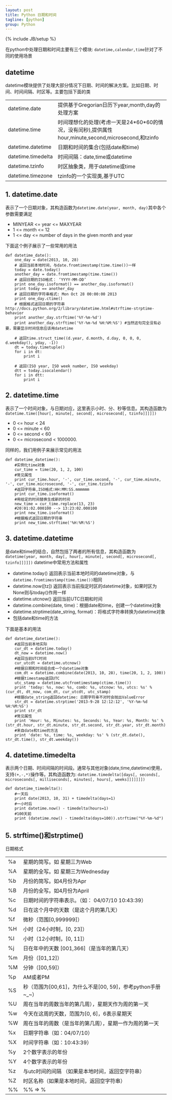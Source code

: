 ```yaml
---
layout: post
title: Python 日期和时间
tagline: [python] 
group: Python
---
```

{% include JB/setup %}

在python中处理日期和时间主要有三个模块: `datetime,calendar,time`针对了不同的使用场景


## datetime ##
datetime模块提供了处理大部分情况下日期、时间的解决方案。比如日期、时间、时间间隔、时区等。主要包括下面的类

<table class="table table-striped table-bordered">
<tr><td>datetime.date</td><td>提供基于Gregorian日历下year,month,day的处理方案</td></tr>
<tr><td>datetime.time</td><td>时间理想化的处理(考虑一天是24*60*60的情况，没有闰秒),提供属性hour,minute,second,microsecond,和tzinfo</td></tr>
<tr><td>datetime.datetime</td><td>日期和时间的集合(包括date和time)</td></tr>
<tr><td>datetime.timedelta</td><td>时间间隔：date,time或datetime</td></tr>
<tr><td>datetime.tzinfo</td><td>时区抽象类，用于datetime或time</td></tr>
<tr><td>datetime.timezone</td><td>tzinfo的一个实现类,基于UTC</td></tr>
</table>

## 1.  datetime.date ##

表示了一个日期对象，其构造函数为`datetime.date(year, month, day)`其中各个参数需要满足

- MINYEAR <= year <= MAXYEAR
- 1 <= month <= 12
- 1 <= day <= number of days in the given month and year

下面这个例子展示了一些常用的用法

	def datetime_date():
		one_day = date(2013, 10, 28)
		# 返回当前本地时间，与date.fromtimestamp(time.time())一样
		today = date.today()
		another_day = date.fromtimestamp(time.time())
		# 返回日期的ISO格式： ‘YYYY-MM-DD’
		print one_day.isoformat() == another_day.isoformat()
		print today == another_day
		# 返回日期的字符串格式: Mon Oct 28 00:00:00 2013
		print one_day.ctime()
		# 根据格式返回日期的字符串http://docs.python.org/2/library/datetime.html#strftime-strptime-behavior
		print another_day.strftime('%Y-%m-%d')
		print another_day.strftime('%Y-%m-%d %H:%M:%S') #当然这句完全没有必要，需要显示时间信息应该用datetime
		
		# 返回time.struct_time((d.year, d.month, d.day, 0, 0, 0, d.weekday(), yday, -1))
		dt = today.timetuple()
		for i in dt:
			print i
			
		# 返回(ISO year, ISO week number, ISO weekday)
		dtt = today.isocalendar()
		for i in dtt:
			print i

## 2.  datetime.time ##

表示了一个时间对象，与日期对应，这里表示小时、分、秒等信息。其构造函数为`datetime.time([hour[, minute[, second[, microsecond[, tzinfo]]]]])`

- 0 <= hour < 24
- 0 <= minute < 60
- 0 <= second < 60
- 0 <= microsecond < 1000000.

同样的，我们用例子来展示常见的用法

	def datetime_datetime():
		#实例化time对象
		cur_time = time(20, 1, 2, 100)
		#常见属性
		print cur_time.hour, '-', cur_time.second, '-', cur_time.minute, '-', cur_time.microsecond, '-', cur_time.tzinfo
		#返回字符串,ISO格式:HH:MM:SS.mmmmmm 
		print cur_time.isoformat()
		#用给定的时间替换生成新的时间 
		new_time = cur_time.replace(13, 23) 
		#20:01:02.000100 --> 13:23:02.000100
		print new_time.isoformat()
		#根据格式返回日期的字符串
		print new_time.strftime('%H:%M:%S')
		
## 3. datetime.datetime ##

是date和time的结合，自然包括了两者的所有信息，其构造函数为`datetime(year, month, day[, hour[, minute[, second[, microsecond[, tzinfo]]]]])`
datetime中常用方法和属性

- datetime.today() 返回表示当前本地时间的datetime对象，与`datetime.fromtimestamp(time.time())`相同
- datetime.now([tz]) 返回表示当前指定时区的datetime对象，如果时区为None则与today()作用一样
- datetime.utcnow() 返回当前UTC日期和时间
- datetime.combine(date, time)：根据date和time，创建一个datetime对象
- datetime.strptime(date_string, format)：将格式字符串转换为datetime对象
- 包括date和time的方法

下面是基本的用法

	def datetime_datetime():
		#返回当前本地实际
		cur_dt = datetime.today()
		dt_now = datetime.now()
		#返回当前UTC时间
		cur_utcdt = datetime.utcnow()
		#根据日期和时间组合成一个datetime对象
		com_dt = datetime.combine(date(2013, 10, 28), time(20, 1, 2, 100))
		#根据timestamp返回UTC
		utc_stamp = datetime.utcfromtimestamp(ctime.time())
		print 'today: %s, now: %s, comb: %s, utcnow: %s, utcs: %s' % (cur_dt, dt_now, com_dt, cur_utcdt, utc_stamp)
		#根据date_string返回datetime: 日期字符串不对时会抛出ValueError
		str_dt = datetime.strptime('2013-9-28 12:12:12', '%Y-%m-%d %H:%M:%S') 
		print str_dt
		#常见属性
		print 'Hour: %s, Minutes: %s, Seconds: %s, Year: %s, Month: %s' % (str_dt.hour, str_dt.minute, str_dt.second, str_dt.year, str_dt.month)
		#来自date和time的方法
		print 'date: %s, time: %s, weekday: %s' % (str_dt.date(), str_dt.time(), str_dt.weekday())
		
## 4. datetime.timedelta ##

表示两个日期、时间间隔的时间段。通常与其他对象(date,time,datetime)使用，支持`(+,-,*)`操作等。其构造函数为:
`datetime.timedelta([days[, seconds[, microseconds[, milliseconds[, minutes[, hours[, weeks]]]]]]])`

	def datetime_timedelta():
		#一天后
		print date(2013, 10, 31) + timedelta(days=1)
		#一小时后
		print datetime.now() - timedelta(hours=1)
		#100天前
		print (datetime.now() - timedelta(days=100)).strftime("%Y-%m-%d")


 
## 5. strftime()和strptime() ##

日期格式

<table  class="table table-striped table-bordered">
<tr><td>%a</td><td>	星期的简写。如 星期三为Web</td></tr>
<tr><td>%A</td><td>星期的全写。如 星期三为Wednesday</td></tr>
<tr><td>%b</td><td>	月份的简写。如4月份为Apr</td></tr>
<tr><td>%B</td><td>	月份的全写。如4月份为April</td></tr>
<tr><td>%c</td><td> 日期时间的字符串表示。（如： 04/07/10 10:43:39）</td></tr>
<tr><td>%d</td><td> 日在这个月中的天数（是这个月的第几天）</td></tr>
<tr><td>%f</td><td> 微秒（范围[0,999999]）</td></tr>
<tr><td>%H</td><td>小时（24小时制，[0, 23]）</td></tr>
<tr><td>%I</td><td> 小时（12小时制，[0, 11]）</td></tr>
<tr><td>%j</td><td> 日在年中的天数 [001,366]（是当年的第几天）</td></tr>
<tr><td>%m</td><td> 月份（[01,12]）</td></tr>
<tr><td>%M</td><td> 分钟（[00,59]）</td></tr>
<tr><td>%p</td><td> AM或者PM</td></tr>
<tr><td>%S</td><td> 秒（范围为[00,61]，为什么不是[00, 59]，参考python手册~_~）</td></tr>
<tr><td>%U</td><td> 周在当年的周数当年的第几周），星期天作为周的第一天</td></tr>
<tr><td>%w</td><td> 今天在这周的天数，范围为[0, 6]，6表示星期天</td></tr>
<tr><td>%W</td><td> 周在当年的周数（是当年的第几周），星期一作为周的第一天</td></tr>
<tr><td>%x</td><td> 日期字符串（如：04/07/10）</td></tr>
<tr><td>%X</td><td> 时间字符串（如：10:43:39）</td></tr>
<tr><td>%y</td><td> 2个数字表示的年份</td></tr>
<tr><td>%Y</td><td> 4个数字表示的年份</td></tr>
<tr><td>%z</td><td> 与utc时间的间隔 （如果是本地时间，返回空字符串）</td></tr>
<tr><td>%Z</td><td> 时区名称（如果是本地时间，返回空字符串）</td></tr>
<tr><td>%%</td><td> %% => %</td></tr>
</table>
